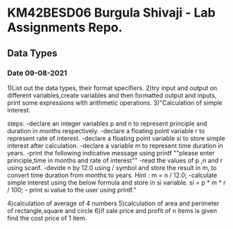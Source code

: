 # KM42BESD06 Burgula Shivaji  - Lab Assignments Repo.

## Data Types

### Date 09-08-2021



1)List out the data types, their format specifiers. 
2)try input and output on different variables,create variables and then formatted output and inputs, print some expressions with arithmetic operations.
3)"Calculation of simple interest.

steps: 
    -declare an integer variables p and n to represent principle and duration in months respectively.
    -declare a floating point variable r to represent rate of interest.
    -declare a floating point variable si to store simple interest after calculation.
    -declare a variable m to represent time duration in years.
    -print the following indicative message using printf
     ""please enter principle,time in months and rate of interest""
     -read the values of p ,n and r using scanf.
    -devide n by 12.0 using / symbol and store the result in m, to convert time duration from months to years.
    Hint : m = n / 12.0;
    -calculate simple interest using the below formula and store in si variable.
    si = p * m * r / 100;
    - print si value to the user using printf."

4)calculation of average of 4 numbers
5)calculation of area and perimeter of rectangle,square and circle
6)if sale price and profit of n items is given find the cost price of 1 item.